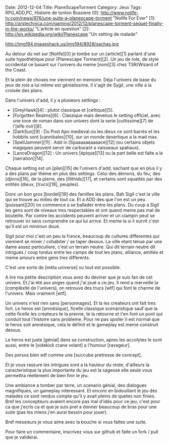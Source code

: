 Date: 2012-12-04
Title: PlaneScapeTorment
Category: Jeux
Tags: RPG,ADD,PC, Histoire de tonton Bussiere
[0]: http://www.nolife-tv.com/news/976/une-suite-a-planescape-torment  "Nolife For Ever"
[1]: http://arstechnica.com/gaming/2012/12/planescape-torment-sequel-finally-in-the-works/  "L'article en question"
[2]: http://en.wikipedia.org/wiki/Planescape "Un setting de malade"

http://img194.imageshack.us/img194/8928/sachas.jpg

Au detour du net sur [Nolife][0] je tombe sur un [article][1]  parlant d'une suite hypothétique pour [Planescape Torment][2]. Un jeu de role, de style occidental ce basant sur l'univers du meme [nom][3] chez TSR/Wizard of the Coast.

Et la plein de choses me viennent en memoire. Déja l'univers de base du jeux de role a lui même est génialissime. Il s'agit de Sygil, une ville a la croisée des plans.

Dans l'univers d'add, il y a plusieurs settings :

* [GreyHawk][4] : plutot classique et [celtique][5].
* [Forgotten Realms][6] : Classique mais devenus le setting officiel, avec une tone de roman dans son univers dont la serie [cultissime][7] de l'[elfe noir][8].
* [DarkSun][9] : Du Post Apo medieval ou les dieux ce sont barrés et les hobbits sont [cannibales][10], sur un monde desertique a la mad max.
* [SpellJammer][11] : Add in [Spaaaaaaaaaace][12] (ou certains objets magiques peuvent servir de carburant a vaisseaux spatiaux).
* [LanceDragon][12] : Un univers [épique][13] ou la part belle est faite a la [narration][14].

Chaque setting est un [plan][15] de l'univers d'add, sachant que en plus il y a des plans par thème en plus des settings. Celui des démons, du feu, des [djinns][16], de la pierre, des [illithids][17], et certains sont squattés par des entités (dieux, [trucs][18], peuples).

Donc un bon gros [bordel][19] des familles les plans. Bah Sigil c'est la ville qui se trouve au milieu de tout ca.
Et a ADD des que l'on est un peu [puissant][20] on commence a se ballader entre les plans. Du coup a Sigil les gens sont de niveaux tres respectables et ont quand meme pas mal de bouteille. Par contre les accidents peuvent arriver et un clampin peut se retrouver ici sans comprendre ce qui lui arrive. Et meme la si il survit c'est qu'il est un minimun doué.

Sigil pour moi c'est un peu la france, beaucoup de cultures differentes qui viennent se mixer / cohabiter / se taper dessus. La ville etant tenue par une dame assez particuliere, c'est un terrain neutre.
Qui dit terrain neutre dit intrigues / coup tordus entre les camps de tout les plans, alliance, amitiés et meme  amours entre gens tres differents.

C'est une sorte de [méta universe] ou tout est possible.

A lire ma petite description vous avez du deviner que je suis fan de cet univers. Et j'ai été aux anges quand j'ai joué a ce jeu. Il rend a merveille la [compléxité de l'univers], on retrouve des trucs [wtf] qui font le charme de l'univers. Mais vraiment [wtf].

Un univers n'est rien sans  [personnages]. Et la les createurs ont fait tres fort. Le heros est [amnésique], ficelle classique scenaristique sauf que la cette ficelle les createurs te la prenne, te la retourne et t'en font un pont qui conduit tout l'histoire sans probleme. Pour ne pas spoiler il est normal que le heros soit amnésique, cela le définit et le gameplay est meme construit dessus.

Le heros est juste [génial] dans sa construction, apres les accolytes le sont aussi, entre le [sidekick crane volant] a l'humour [ravageur].

Des persos bien wtf comme une [succube pretresse de concept].

Et je vous rassure les intrigues sont a la hauteur du reste, d'ailleurs la caracteristique la plus importante du jeu est la sagesse elle seule vous permettra réellement de bien finir le jeu.

Une ambiance a tomber par terre, un scenario génial, des dialogues magnifiques, un gameplay interessant.
Et encore en bidouillant le jeu des malades ce sont rendus compte qu'il y avait pleins de quetes non finies.
Bref les concepteurs avaient encore pas mal d'idés pour ce jeu, c'est pour ca que j'ecris ca et que je suis pret a donner beaucoup de bras pour une suite (pas les miens j'en aurai besoin pour jouer).

Bref messieurs je vous aime avec la bouche si vous faites une suite.


Pour faire un commentaire, inscrivez vous sur github et faite un fork / pull que je validerai.


